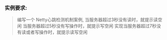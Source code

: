 ### 实例要求:  
>   编写一个 Netty心跳检测机制案例, 当服务器超过3秒没有读时，就提示读空闲
    当服务器超过5秒没有写操作时，就提示写空闲
    实现当服务器超过7秒没有读或者写操作时，就提示读写空闲
